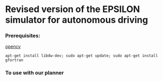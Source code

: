 # Revised version of the EPSILON simulator for autonomous driving


### Prerequisites:

[opencv](https://docs.opencv.org/master/d7/d9f/tutorial_linux_install.html)


```
apt-get install libdw-dev; sudo apt-get update; sudo apt-get install gfortran

```


### To use with our planner
